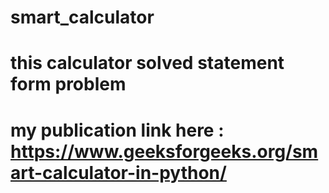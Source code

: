 # smart_calculator
# this calculator solved statement form problem
# my publication link here : https://www.geeksforgeeks.org/smart-calculator-in-python/

